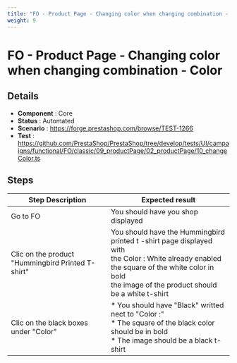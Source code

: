 ```yaml
---
title: "FO - Product Page - Changing color when changing combination - Color"
weight: 9
---
```


# FO - Product Page - Changing color when changing combination - Color
## Details
* **Component** : Core
* **Status** : Automated
* **Scenario** : https://forge.prestashop.com/browse/TEST-1266
* **Test** : https://github.com/PrestaShop/PrestaShop/tree/develop/tests/UI/campaigns/functional/FO/classic/09_productPage/02_productPage/10_changeColor.ts

## Steps
| Step Description | Expected result |
| ----- | ----- |
| Go to FO | You should have you shop displayed |
| Clic on the product "Hummingbird Printed T-shirt" | You should have the Hummingbird printed t -shirt page displayed with <br>the Color : White already enabled <br>the square of the white color in bold<br>the image of the product should be a white t-shirt |
| Clic on the black boxes under "Color" | * You should have "Black" writted nect to "Color :" <br> * The square of the black color should be in bold <br> * The image should be a black t-shirt |
